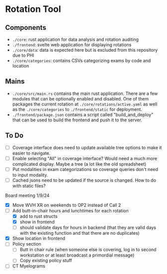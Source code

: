 # Rotation Tool

## Components
- `./core`: rust application for data analysis and rotation auditing
- `./frontend`: svelte web application for displaying rotations
- `./core/data`: data is expected here but is excluded from this repository due to PHI
- `./core/categories`: contains CSVs categorizing exams by code and location

## Mains
- `./core/src/main.rs` contains the main rust application. There are a few modules that can be optionally enabled and disabled. One of them packages the current rotation at `./core/rotations/active.yaml` as well as the `./core/categories` to `./frontend/static` for deployment.
- `./frontend/package.json` contains a script called "build_and_deploy" that can be used to build the frontend and push it to the server.

## To Do
- [ ] Coverage interface does need to update available tree options to make it easier to navigate.
- [ ] Enable selecting "All" in coverage interface? Would need a much more complicated display. Maybe a tree (a lot like the old spreadsheet)
- [ ] Put modalities in exam categorizations so coverage queries don't need to input modality.
- [ ] Cached jsons need to be updated if the source is changed. How to do with static files?

Board meeting 1/9/24
- [x] Move WVH XR on weekends to OP2 instead of Call 2
- [ ] Add butt-in-chair hours and lunchtimes for each rotation
    - [x] add to rust structs
    - [x] show in frontend
    - [ ] should validate days for hours in backend (that they are valid days with the existing function and that there are no duplicates)
- [x] Show location in frontend
- [ ] Policy section
    - [ ] Butt in chair rule (when someone else is covering, log in to second workstation or at least broadcast a primordial message)
    - [ ] Copy existing policy stuff
- [ ] CT Myelograms